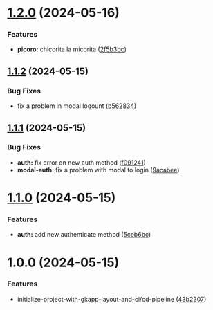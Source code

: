 # [1.2.0](https://github.com/gkodo/gkodo.github.io/compare/v1.1.2...v1.2.0) (2024-05-16)


### Features

* **picoro:** chicorita la micorita ([2f5b3bc](https://github.com/gkodo/gkodo.github.io/commit/2f5b3bc162b2e508cd996d53535a332faca1397b))

## [1.1.2](https://github.com/gkodo/gkodo.github.io/compare/v1.1.1...v1.1.2) (2024-05-15)


### Bug Fixes

* fix a problem in modal logount ([b562834](https://github.com/gkodo/gkodo.github.io/commit/b5628340b79dbcf6049d966a52898397c21cd342))

## [1.1.1](https://github.com/gkodo/gkodo.github.io/compare/v1.1.0...v1.1.1) (2024-05-15)

### Bug Fixes

-   **auth:** fix error on new auth method ([f091241](https://github.com/gkodo/gkodo.github.io/commit/f0912417d5d550432125f98b6d71ccae4292f0b3))
-   **modal-auth:** fix a problem with modal to login ([9acabee](https://github.com/gkodo/gkodo.github.io/commit/9acabee39411efd671f4e1c1472fb9e35534c3e1))

# [1.1.0](https://github.com/gkodo/gkodo.github.io/compare/v1.0.0...v1.1.0) (2024-05-15)

### Features

-   **auth:** add new authenticate method ([5ceb6bc](https://github.com/gkodo/gkodo.github.io/commit/5ceb6bc6ad07b3081985873309fdc0b5cde2907b))

# 1.0.0 (2024-05-15)

### Features

-   initialize-project-with-gkapp-layout-and-ci/cd-pipeline ([43b2307](https://github.com/gkodo/gkodo.github.io/commit/43b2307c15c9c1e8a79bf0edf2c0a29d2b24d4e9))
